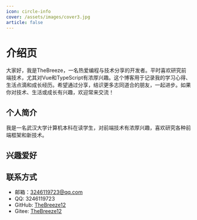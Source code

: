 ```yaml
---
icon: circle-info
cover: /assets/images/cover3.jpg
article: false
---
```


# 介绍页

大家好，我是TheBreeze，一名热爱编程与技术分享的开发者。平时喜欢研究前端技术，尤其对Vue和TypeScript有浓厚兴趣。这个博客用于记录我的学习心得、生活点滴和成长经历。希望通过分享，结识更多志同道合的朋友，一起进步。如果你对技术、生活或成长有兴趣，欢迎常来交流！

## 个人简介

我是一名武汉大学计算机本科在读学生，对前端技术有浓厚兴趣，喜欢研究各种前端框架和新技术。

## 兴趣爱好

<Badge text="编程" type="tip" vertical="middle" />
<Badge text="阅读" type="warning" vertical="middle" />
<Badge text="音乐" type="danger" vertical="middle" />
<Badge text="电影" type="important" vertical="middle" />
<Badge text="旅行" type="info" vertical="middle" />

## 联系方式

- 邮箱：3246119723@qq.com
- QQ: 3246119723
- GitHub: [TheBreeze12](https://github.com/TheBreeze12)
- Gitee: [TheBreeze12](https://gitee.com/thebreeze12)

